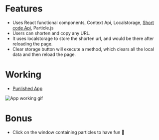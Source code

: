 # Features
- Uses React functional components, Context Api, Localstorage, [Short code Api](https://shrtco.de/), Particle.js
- Users can shorten and copy any URL.
- It uses localstorage to store the shorten url, and would be there after reloading the page.
- Clear storage button will execute a method, which clears all the local data and then reload the page.

# Working
- [Punlished App](https://krish4uu.github.io/react-link-short-app/)
 
 ![App working gif](https://user-images.githubusercontent.com/66221402/150694634-28a9f25c-9bde-419d-85a0-fd809d71ba92.gif)
 
 # Bonus
 - Click on the window containing particles to have fun 👻
 
